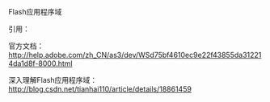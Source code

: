 Flash应用程序域



引用：

官方文档：http://help.adobe.com/zh_CN/as3/dev/WSd75bf4610ec9e22f43855da312214da1d8f-8000.html

深入理解Flash应用程序域：http://blog.csdn.net/tianhai110/article/details/18861459
